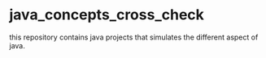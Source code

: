 # java_concepts_cross_check
this repository contains java projects that simulates the different aspect of java.
